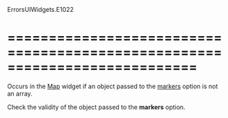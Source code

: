 <!--id-->ErrorsUIWidgets.E1022<!--/id-->
===========================================================================
===========================================================================

<!--shortDescription-->
Occurs in the [Map](/Documentation/ApiReference/UI_Widgets/dxMap/) widget if an object passed to the [markers](/Documentation/ApiReference/UI_Widgets/dxMap/Configuration/#markers) option is not an array.
<!--/shortDescription-->

<!--fullDescription-->
Check the validity of the object passed to the **markers** option.
<!--/fullDescription-->